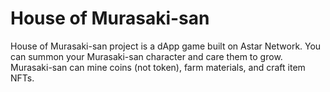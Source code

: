 # House of Murasaki-san

House of Murasaki-san project is a dApp game built on Astar Network. You can summon your Murasaki-san character and care them to grow. Murasaki-san can mine coins (not token), farm materials, and craft item NFTs.


